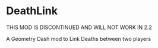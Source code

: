 # DeathLink

THIS MOD IS DISCONTINUED AND WILL NOT WORK IN 2.2

A Geometry Dash mod to Link Deaths between two players
